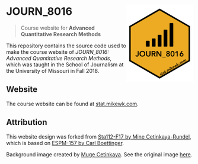 
<!-- README.md is generated from README.Rmd. Please edit that file -->

# JOURN\_8016 <img src="static/favicon.png" width="180px" align="right" />

> Course website for **Advanced Quantitative Research Methods**

This repository contains the source code used to make the course website
of *JOURN\_8016: Advanced Quantitative Research Methods*, which was
taught in the School of Journalism at the University of Missouri in Fall
2018.

## Website

The course website can be found at
[stat.mikewk.com](https://stat.mikewk.com).

## Attribution

This website design was forked from [Sta112-F17 by Mine
Cetinkaya-Rundel](https://github.com/Sta112-F17/website/commits?author=mine-cetinkaya-rundel),
which is based on [ESPM-157 by Carl
Boettinger](https://espm-157.carlboettiger.info/).

Background image created by [Muge
Cetinkaya](https://dribbble.com/muuuuge). See the original image
[here](https://media.licdn.com/mpr/mpr/AAEAAQAAAAAAAAkrAAAAJDI5MmUxNzNiLWNmYjAtNDFiOC04YWRiLTQ2YjhiZGExNzY0Mw.jpg).
